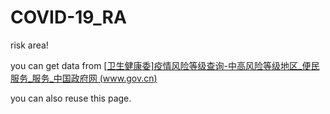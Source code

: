 # COVID-19_RA

risk area!

you can get data from [[卫生健康委\]疫情风险等级查询-中高风险等级地区_便民服务_服务_中国政府网 (www.gov.cn)](http://bmfw.www.gov.cn/yqfxdjcx/risk.html)

you can also reuse this page.